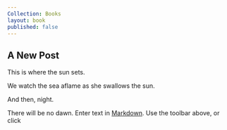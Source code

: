 ```yaml
---
Collection: Books
layout: book
published: false
---
```

## A New Post
This is where the sun sets.

We watch the sea aflame as she swallows the sun.

And then, night.

There will be no dawn.
Enter text in [Markdown](http://daringfireball.net/projects/markdown/). Use the toolbar above, or click
